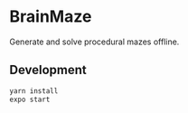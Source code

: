 # BrainMaze
Generate and solve procedural mazes offline.

## Development

```bash
yarn install
expo start
```
